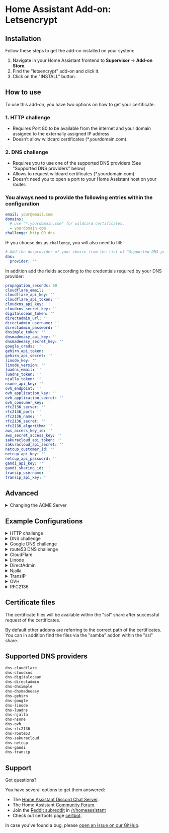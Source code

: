 # Home Assistant Add-on: Letsencrypt

## Installation

Follow these steps to get the add-on installed on your system:

1. Navigate in your Home Assistant frontend to **Supervisor** -> **Add-on Store**.
2. Find the "letsencrypt" add-on and click it.
3. Click on the "INSTALL" button.

## How to use

To use this add-on, you have two options on how to get your certificate:

### 1. HTTP challenge

- Requires Port 80 to be available from the internet and your domain assigned to the externally assigned IP address
- Doesn’t allow wildcard certificates (*.yourdomain.com).

### 2. DNS challenge

- Requires you to use one of the supported DNS providers (See "Supported DNS providers" below)
- Allows to request wildcard certificates (*.yourdomain.com)
- Doesn’t need you to open a port to your Home Assistant host on your router.

### You always need to provide the following entries within the configuration

```yaml
email: your@email.com
domains:
  # use "*.yourdomain.com" for wildcard certificates.
  - yourdomain.com
challenge: http OR dns
```

IF you choose `dns` as `challenge`, you will also need to fill:

```yaml
# Add the dnsprovider of your choice from the list of "Supported DNS providers" below
dns:
  provider: ""
```

In addition add the fields according to the credentials required by your DNS provider:


```yaml
propagation_seconds: 60
cloudflare_email: ''
cloudflare_api_key: ''
cloudflare_api_token: ''
cloudxns_api_key: ''
cloudxns_secret_key: ''
digitalocean_token: ''
directadmin_url: ''
directadmin_username: ''
directadmin_password: ''
dnsimple_token: ''
dnsmadeeasy_api_key: ''
dnsmadeeasy_secret_key: ''
google_creds: ''
gehirn_api_token: ''
gehirn_api_secret: ''
linode_key: ''
linode_version: ''
luadns_email: ''
luadns_token: ''
njalla_token: ''
nsone_api_key: ''
ovh_endpoint: ''
ovh_application_key: ''
ovh_application_secret: ''
ovh_consumer_key: ''
rfc2136_server: ''
rfc2136_port: ''
rfc2136_name: ''
rfc2136_secret: ''
rfc2136_algorithm: ''
aws_access_key_id: ''
aws_secret_access_key: ''
sakuracloud_api_token: ''
sakuracloud_api_secret: ''
netcup_customer_id: ''
netcup_api_key: ''
netcup_api_password: ''
gandi_api_key: ''
gandi_sharing_id: ''
transip_username: ''
transip_api_key: ''
```

## Advanced

<details>
  <summary>Changing the ACME Server</summary>

  By default, The addon uses Let’s Encrypt’s default server at https://acme-v02.api.letsencrypt.org/. You can instruct the addon to use a different ACME server by providing the field `acme_server` with the URL of the server’s ACME directory:

  ```yaml
  acme_server: 'https://my.custom-acme-server.com'
  ```

  If your custom ACME server uses a certificate signed by an untrusted certificate authority (CA), you can add the root certificate to the trust store by setting its content as an option:
  ```yaml
  acme_server: 'https://my.custom-acme-server.com'
  acme_root_ca_cert: |
    -----BEGIN CERTIFICATE-----
    MccBfTCCASugAwIBAgIRAPPIPTKNBXkBozsoE46UPZcwCGYIKoZIzj0EAwIwHTEb...kg==
    -----END CERTIFICATE-----
  ```

</details>


## Example Configurations

<details>
  <summary>HTTP challenge</summary>

  ```yaml
  email: your.email@example.com
  domains:
    - home-assistant.io
  certfile: fullchain.pem
  keyfile: privkey.pem
  challenge: http
  dns: {}
  ```

</details>

<details>
  <summary>DNS challenge</summary>

  ```yaml
  email: your.email@example.com
  domains:
    - home-assistant.io
  certfile: fullchain.pem
  keyfile: privkey.pem
  challenge: dns
  dns:
    provider: dns-cloudflare
    cloudflare_email: your.email@example.com
    cloudflare_api_key: 31242lk3j4ljlfdwsjf0
  ```

</details>

<details>
  <summary>Google DNS challenge</summary>

  ```yaml
  email: your.email@example.com
  domains:
    - home-assistant.io
  certfile: fullchain.pem
  keyfile: privkey.pem
  challenge: dns
  dns:
    provider: dns-google
    google_creds: google.json
  ```

  Please copy your credentials file "google.json" into the "share" shared folder on the Home Assistant host before starting the service.

  One way is to use the "Samba" add on to make the folder available via network or SSH Add-on.

  The credential file can be created and downloaded when creating the service user within the Google cloud.
  You can find additional information regarding the required permissions in the "credentials" section here:

  <https://github.com/certbot/certbot/blob/master/certbot-dns-google/certbot_dns_google/__init__.py>

</details>

<details>
  <summary>route53 DNS challenge</summary>

  ```yaml
  email: your.email@example.com
  domains:
    - home-assistant.io
  certfile: fullchain.pem
  keyfile: privkey.pem
  challenge: dns
  dns:
    provider: dns-route53
    aws_access_key_id: 0123456789ABCDEF0123
    aws_secret_access_key: 0123456789abcdef0123456789/abcdef0123456
  ```

  For security reasons, don't use your main account's credentials. Instead, add a new [AWS user](https://console.aws.amazon.com/iam/home?#/users) with _Access Type: Programmatic access_ and use that user's access key. Assign a minimum [policy](https://console.aws.amazon.com/iam/home?#/policies$new?step=edit) like the following example. Make sure to replace the Resource ARN in the first statement to your domain's hosted zone ARN or use _*_ for all.

  ```json
  {
      "Version": "2012-10-17",
      "Statement": [
          {
              "Sid": "ChangeSpecificDomainsRecordSet",
              "Effect": "Allow",
              "Action": "route53:ChangeResourceRecordSets",
              "Resource": "arn:aws:route53:::hostedzone/01234567890ABC"
          },
          {
              "Sid": "ListAllHostedZones",
              "Effect": "Allow",
              "Action": "route53:ListHostedZones",
              "Resource": "*"
          },
          {
              "Sid": "ReadChanges",
              "Effect": "Allow",
              "Action": "route53:GetChange",
              "Resource": "arn:aws:route53:::change/*"
          }
      ]
  }
  ```

</details>

<details>
  <summary>CloudFlare</summary>

  Previously, Cloudflare’s “Global API Key” was used for authentication, however this key can access the entire Cloudflare API for all domains in your account, meaning it could cause a lot of damage if leaked.

  Cloudflare’s newer API Tokens can be restricted to specific domains and operations, and are therefore now the recommended authentication option.
  The API Token used for Certbot requires only the `Zone:DNS:Edit` permission for the zone in which you want a certificate.

  Example credentials file using restricted API Token (recommended):
  ```yaml
  dns:
    provider: dns-cloudflare
    cloudflare_api_token: 0123456789abcdef0123456789abcdef01234
  ```

  Example credentials file using Global API Key (not recommended):
  ```yaml
  dns:
    provider: dns-cloudflare
    cloudflare_email: cloudflare@example.com
    cloudflare_api_key: 0123456789abcdef0123456789abcdef01234
  ```

</details>

<details>
  <summary>Linode</summary>

  To use this addon with Linode DNS, first [create a new API/access key](https://www.linode.com/docs/platform/api/getting-started-with-the-linode-api#get-an-access-token), with read/write permissions to DNS; no other permissions are needed. Newly keys will likely use API version '4.' **Important**: single quotes are required around the `linode_version` number; failure to do this will cause a type error (as the addon expects a string, not an integer).

  ```yaml
  email: you@mailprovider.com
  domains:
    - ha.yourdomain.com
  certfile: fullchain.pem
  keyfile: privkey.pem
  challenge: dns
  dns:
    provider: dns-linode
    linode_key: 865c9f462c7d54abc1ad2dbf79c938bc5c55575fdaa097ead2178ee68365ab3e
    linode_version: '4'
  ```

</details>

<details>
  <summary>DirectAdmin</summary>

  It is recommended to create a login key in the DirectAdmin control panel to be used as value for directadmin_password.
  Instructions on how to create such key can be found at https://help.directadmin.com/item.php?id=523.

  Make sure to grant the following permissions:
  - `CMD_API_LOGIN_TEST`
  - `CMD_API_DNS_CONTROL`
  - `CMD_API_SHOW_DOMAINS`

  Username and password can also be used in case your DirectAdmin instance has no support for login keys.

  Example configuration:
  ```yaml
  email: mail@domain.tld
  domains:
    - your.domain.tld
  certfile: fullchain.pem
  keyfile: privkey.pem
  challenge: dns
  dns:
    propagation_seconds: 60
    provider: dns-directadmin
    directadmin_url: 'https://domain.tld:2222/'
    directadmin_username: da_user
    directadmin_password: da_password_or_key
  ```

</details>

<details>
  <summary>Njalla</summary>

  You need to generate an API token inside Settings > API Access or directly at https://njal.la/settings/api/. If you have a static IP-address restrict the access to your IP. I you are not sure, you probably don't have a static IP-address.

  Example configuration:

  ```yaml
  email: your.email@example.com
  domains:
    - home-assistant.io
  certfile: fullchain.pem
  keyfile: privkey.pem
  challenge: dns
  dns:
    provider: dns-njalla
    njalla_token: 0123456789abcdef0123456789abcdef01234567
  ```

</details>

<details>
  <summary>TransIP</summary>

  You will need to generate an API key from the TransIP Control Panel at https://www.transip.nl/cp/account/api/.

  The propagation limit will be automatically raised to 240 seconds.

  Example configuration:
  ```yaml
  email: your.email@example.com
  domains:
    - your.domain.tld
  certfile: fullchain.pem
  keyfile: privkey.pem
  challenge: dns
  dns:
    provider: dns-transip
    transip_username: transip-user
    transip_api_key: |
      -----BEGIN PRIVATE KEY-----
      MII..ABCDEFGHIJKLMNOPQRSTUVWXYZ
      AAAAAABCDEFGHIJKLMNOPQRSTUVWXYZ
      -----END PRIVATE KEY-----
  ```

</details>

<details>
  <summary>OVH</summary>

  You will need to generate an OVH API Key first at https://eu.api.ovh.com/createToken/ (for Europe) or https://ca.api.ovh.com/createToken/ (for north America). 

  When creating the API Key, you must ensure that the following rights are granted:
  * ``GET /domain/zone/*``
  * ``PUT /domain/zone/*``
  * ``POST /domain/zone/*``
  * ``DELETE /domain/zone/*``

  Example configuration
  ```yaml
  email: your.email@example.com
  domains:
    - home-assistant.io
  certfile: fullchain.pem
  keyfile: privkey.pem
  challenge: dns
  dns:
    provider: dns-ovh
    ovh_endpoint: ovh-eu
    ovh_application_key: 0123456789abcdef0123456789abcdef01234
    ovh_application_secret: 0123456789abcdef0123456789abcdef01234
    ovh_consumer_key: 0123456789abcdef0123456789abcdef01234
  ```
  Use `ovh_endpoint: ovh-ca` for north America region.

</details>

<details>
  <summary>RFC2136</summary>

You will need to set up a server with RFC2136 (Dynamic Update) support with a TKEY (to authenticate the updates).  How to do this will vary depending on the DNS server software in use.  For Bind9, you first need to first generate an authenticate key by running
```
# dnssec-keygen -a HMAC-SHA512 -b 512 -n HOST letsencrypt
Kletsencrypt.+165+20675
```
The key file (Kletsencrypt.+165+20675.key in this example) looks like the following:
```
# cat Kletsencrypt.+165+20675.key
letsencrypt. IN KEY 512 3 165 Cj2SJThIYZqZO39HIOA8dYryzsLT3CI+m43m3yfGfTMvpyYw5DXjn5da hokrwyLe3MTboGkloKIsT6DUcTSdEA==
```
You don't need to publish this; just copy the key data into your named.conf file:
```
key "letsencrypt" {
  algorithm hmac-sha512;
  secret "Cj2SJThIYZqZO39HIOA8dYryzsLT3CI+m43m3yfGfTMvpyYw5DXjn5da hokrwyLe3MTboGkloKIsT6DUcTSdEA==";
};
```
And ensure you have an update policy in place in the zone that uses this key to enable update of the correct domain
```
   update-policy {
      grant letsencrypt name _acme-challenge.hassio.dom.ain. txt;
   };
```

For this provider, you will need to supply all the `rfc2136_*` options. Note that the `rfc2136_port` item is required (there is no default port in the add-on) and, most importantly, the port number must be quoted.  Also, be sure to copy in the key so certbot can authenticate to the DNS server.  Finally, the algorithm should be in all caps.

An example configuration:

```yaml
email: your.email@example.com
domains:
  - home-assistant.io
certfile: fullchain.pem
keyfile: privkey.pem
challenge: dns
dns:
  provider: dns-rfc2136
  rfc2136_server: dns-server.dom.ain
  rfc2136_port: '53'
  rfc2136_name: letsencrypt
  rfc2136_secret: "secret-key"
  rfc2136_algorithm: HMAC-SHA512
```
</details>


## Certificate files

The certificate files will be available within the "ssl" share after successful request of the certificates.

By default other addons are referring to the correct path of the certificates.
You can in addition find the files via the "samba" addon within the "ssl" share.

## Supported DNS providers

```txt
dns-cloudflare
dns-cloudxns
dns-digitalocean
dns-directadmin
dns-dnsimple
dns-dnsmadeeasy
dns-gehirn
dns-google
dns-linode
dns-luadns
dns-njalla
dns-nsone
dns-ovh
dns-rfc2136
dns-route53
dns-sakuracloud
dns-netcup
dns-gandi
dns-transip
```

## Support

Got questions?

You have several options to get them answered:

- The [Home Assistant Discord Chat Server][discord].
- The Home Assistant [Community Forum][forum].
- Join the [Reddit subreddit][reddit] in [/r/homeassistant][reddit]
- Check out certbots page [certbot].

In case you've found a bug, please [open an issue on our GitHub][issue].

[discord]: https://discord.gg/c5DvZ4e
[forum]: https://community.home-assistant.io
[issue]: https://github.com/home-assistant/hassio-addons/issues
[certbot]: https://certbot.eff.org
[reddit]: https://reddit.com/r/homeassistant
